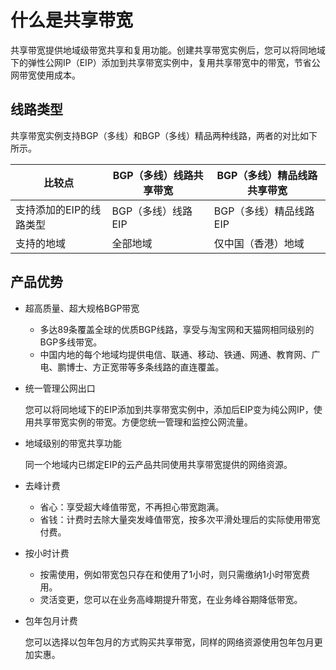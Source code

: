 # 什么是共享带宽

共享带宽提供地域级带宽共享和复用功能。创建共享带宽实例后，您可以将同地域下的弹性公网IP（EIP）添加到共享带宽实例中，复用共享带宽中的带宽，节省公网带宽使用成本。

## 线路类型

共享带宽实例支持BGP（多线）和BGP（多线）精品两种线路，两者的对比如下所示。

|比较点|BGP（多线）线路共享带宽|BGP（多线）精品线路共享带宽|
|---|-------------|---------------|
|支持添加的EIP的线路类型|BGP（多线）线路EIP|BGP（多线）精品线路EIP|
|支持的地域|全部地域|仅中国（香港）地域|

## 产品优势

-   超高质量、超大规格BGP带宽
    -   多达89条覆盖全球的优质BGP线路，享受与淘宝网和天猫网相同级别的BGP多线带宽。
    -   中国内地的每个地域均提供电信、联通、移动、铁通、网通、教育网、广电、鹏博士、方正宽带等多条线路的直连覆盖。
-   统一管理公网出口

    您可以将同地域下的EIP添加到共享带宽实例中，添加后EIP变为纯公网IP，使用共享带宽实例的带宽。方便您统一管理和监控公网流量。

-   地域级别的带宽共享功能

    同一个地域内已绑定EIP的云产品共同使用共享带宽提供的网络资源。

-   去峰计费
    -   省心：享受超大峰值带宽，不再担心带宽跑满。
    -   省钱：计费时去除大量突发峰值带宽，按多次平滑处理后的实际使用带宽付费。
-   按小时计费
    -   按需使用，例如带宽包只存在和使用了1小时，则只需缴纳1小时带宽费用。
    -   灵活变更，您可以在业务高峰期提升带宽，在业务峰谷期降低带宽。
-   包年包月计费

    您可以选择以包年包月的方式购买共享带宽，同样的网络资源使用包年包月更加实惠。


